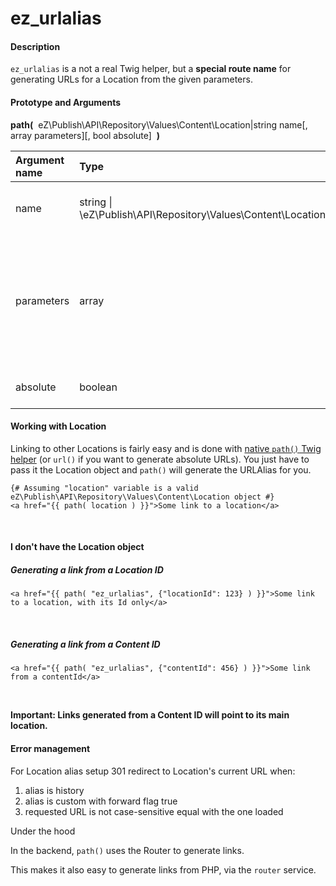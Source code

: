 # ez\_urlalias

#### Description

`ez_urlalias` is a not a real Twig helper, but a **special route name** for generating URLs for a Location from the given parameters.

#### Prototype and Arguments

**path(**  eZ\\Publish\\API\\Repository\\Values\\Content\\Location|string name\[, array parameters\]\[, bool absolute\]  **)**

<table>
<colgroup>
<col width="33%" />
<col width="33%" />
<col width="33%" />
</colgroup>
<thead>
<tr class="header">
<th align="left">Argument name</th>
<th align="left">Type</th>
<th align="left">Description</th>
</tr>
</thead>
<tbody>
<tr class="odd">
<td align="left">name</td>
<td align="left">string | \eZ\Publish\API\Repository\Values\Content\Location</td>
<td align="left">The name of the route or a Location instance</td>
</tr>
<tr class="even">
<td align="left">parameters</td>
<td align="left">array</td>
<td align="left"><p>An hash of parameters:</p>
<ul>
<li><code>                     locationId                   </code></li>
<li>contentId (as of 5.4 / 2014.11) </li>
</ul></td>
</tr>
<tr class="odd">
<td align="left">absolute</td>
<td align="left">boolean</td>
<td align="left">Whether to generate an absolute URL</td>
</tr>
</tbody>
</table>

#### Working with Location

Linking to other Locations is fairly easy and is done with [native `path()` Twig helper](http://symfony.com/doc/2.3/book/templating.html#linking-to-pages) (or `url()` if you want to generate absolute URLs). You just have to pass it the Location object and `path()` will generate the URLAlias for you.

```
{# Assuming "location" variable is a valid eZ\Publish\API\Repository\Values\Content\Location object #}
<a href="{{ path( location ) }}">Some link to a location</a>
```

 

#### I don't have the Location object

##### Generating a link from a Location ID

```
<a href="{{ path( "ez_urlalias", {"locationId": 123} ) }}">Some link to a location, with its Id only</a>
```

 

##### Generating a link from a Content ID

```
<a href="{{ path( "ez_urlalias", {"contentId": 456} ) }}">Some link from a contentId</a>
```

 

**Important: Links generated from a Content ID will point to its main location.**

#### Error management

For Location alias setup 301 redirect to Location's current URL when:

1.  alias is history
2.  alias is custom with forward flag true
3.  requested URL is not case-sensitive equal with the one loaded

Under the hood

In the backend, `path()` uses the Router to generate links.

This makes it also easy to generate links from PHP, via the `router` service.



